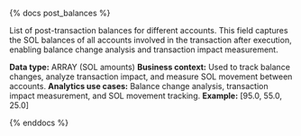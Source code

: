 {% docs post_balances %}

List of post-transaction balances for different accounts. This field captures the SOL balances of all accounts involved in the transaction after execution, enabling balance change analysis and transaction impact measurement.

**Data type:** ARRAY (SOL amounts)
**Business context:** Used to track balance changes, analyze transaction impact, and measure SOL movement between accounts.
**Analytics use cases:** Balance change analysis, transaction impact measurement, and SOL movement tracking.
**Example:** [95.0, 55.0, 25.0]

{% enddocs %} 